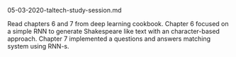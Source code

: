05-03-2020-taltech-study-session.md

Read chapters 6 and 7 from deep learning cookbook. Chapter 6 focused on a simple RNN to generate Shakespeare like text with an character-based approach. Chapter 7 implemented a questions and answers matching system using RNN-s.